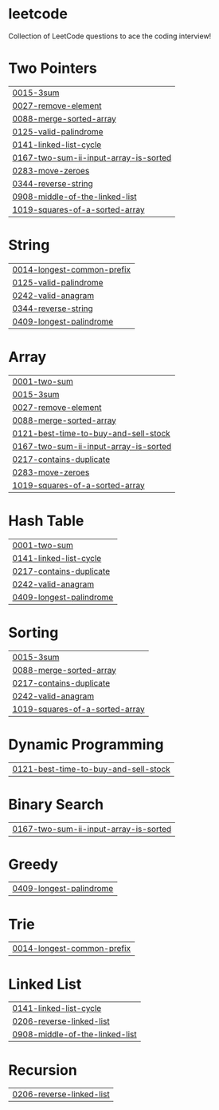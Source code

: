 # leetcode
Collection of LeetCode questions to ace the coding interview!


# Two Pointers
|  |
| ------- |
| [0015-3sum](https://github.com/Ibinola/leetcode/tree/master/0015-3sum) |
| [0027-remove-element](https://github.com/Ibinola/leetcode/tree/master/0027-remove-element) |
| [0088-merge-sorted-array](https://github.com/Ibinola/leetcode/tree/master/0088-merge-sorted-array) |
| [0125-valid-palindrome](https://github.com/Ibinola/leetcode/tree/master/0125-valid-palindrome) |
| [0141-linked-list-cycle](https://github.com/Ibinola/leetcode/tree/master/0141-linked-list-cycle) |
| [0167-two-sum-ii-input-array-is-sorted](https://github.com/Ibinola/leetcode/tree/master/0167-two-sum-ii-input-array-is-sorted) |
| [0283-move-zeroes](https://github.com/Ibinola/leetcode/tree/master/0283-move-zeroes) |
| [0344-reverse-string](https://github.com/Ibinola/leetcode/tree/master/0344-reverse-string) |
| [0908-middle-of-the-linked-list](https://github.com/Ibinola/leetcode/tree/master/0908-middle-of-the-linked-list) |
| [1019-squares-of-a-sorted-array](https://github.com/Ibinola/leetcode/tree/master/1019-squares-of-a-sorted-array) |
# String
|  |
| ------- |
| [0014-longest-common-prefix](https://github.com/Ibinola/leetcode/tree/master/0014-longest-common-prefix) |
| [0125-valid-palindrome](https://github.com/Ibinola/leetcode/tree/master/0125-valid-palindrome) |
| [0242-valid-anagram](https://github.com/Ibinola/leetcode/tree/master/0242-valid-anagram) |
| [0344-reverse-string](https://github.com/Ibinola/leetcode/tree/master/0344-reverse-string) |
| [0409-longest-palindrome](https://github.com/Ibinola/leetcode/tree/master/0409-longest-palindrome) |
# Array
|  |
| ------- |
| [0001-two-sum](https://github.com/Ibinola/leetcode/tree/master/0001-two-sum) |
| [0015-3sum](https://github.com/Ibinola/leetcode/tree/master/0015-3sum) |
| [0027-remove-element](https://github.com/Ibinola/leetcode/tree/master/0027-remove-element) |
| [0088-merge-sorted-array](https://github.com/Ibinola/leetcode/tree/master/0088-merge-sorted-array) |
| [0121-best-time-to-buy-and-sell-stock](https://github.com/Ibinola/leetcode/tree/master/0121-best-time-to-buy-and-sell-stock) |
| [0167-two-sum-ii-input-array-is-sorted](https://github.com/Ibinola/leetcode/tree/master/0167-two-sum-ii-input-array-is-sorted) |
| [0217-contains-duplicate](https://github.com/Ibinola/leetcode/tree/master/0217-contains-duplicate) |
| [0283-move-zeroes](https://github.com/Ibinola/leetcode/tree/master/0283-move-zeroes) |
| [1019-squares-of-a-sorted-array](https://github.com/Ibinola/leetcode/tree/master/1019-squares-of-a-sorted-array) |
# Hash Table
|  |
| ------- |
| [0001-two-sum](https://github.com/Ibinola/leetcode/tree/master/0001-two-sum) |
| [0141-linked-list-cycle](https://github.com/Ibinola/leetcode/tree/master/0141-linked-list-cycle) |
| [0217-contains-duplicate](https://github.com/Ibinola/leetcode/tree/master/0217-contains-duplicate) |
| [0242-valid-anagram](https://github.com/Ibinola/leetcode/tree/master/0242-valid-anagram) |
| [0409-longest-palindrome](https://github.com/Ibinola/leetcode/tree/master/0409-longest-palindrome) |
# Sorting
|  |
| ------- |
| [0015-3sum](https://github.com/Ibinola/leetcode/tree/master/0015-3sum) |
| [0088-merge-sorted-array](https://github.com/Ibinola/leetcode/tree/master/0088-merge-sorted-array) |
| [0217-contains-duplicate](https://github.com/Ibinola/leetcode/tree/master/0217-contains-duplicate) |
| [0242-valid-anagram](https://github.com/Ibinola/leetcode/tree/master/0242-valid-anagram) |
| [1019-squares-of-a-sorted-array](https://github.com/Ibinola/leetcode/tree/master/1019-squares-of-a-sorted-array) |
# Dynamic Programming
|  |
| ------- |
| [0121-best-time-to-buy-and-sell-stock](https://github.com/Ibinola/leetcode/tree/master/0121-best-time-to-buy-and-sell-stock) |
# Binary Search
|  |
| ------- |
| [0167-two-sum-ii-input-array-is-sorted](https://github.com/Ibinola/leetcode/tree/master/0167-two-sum-ii-input-array-is-sorted) |
# Greedy
|  |
| ------- |
| [0409-longest-palindrome](https://github.com/Ibinola/leetcode/tree/master/0409-longest-palindrome) |
# Trie
|  |
| ------- |
| [0014-longest-common-prefix](https://github.com/Ibinola/leetcode/tree/master/0014-longest-common-prefix) |
# Linked List
|  |
| ------- |
| [0141-linked-list-cycle](https://github.com/Ibinola/leetcode/tree/master/0141-linked-list-cycle) |
| [0206-reverse-linked-list](https://github.com/Ibinola/leetcode/tree/master/0206-reverse-linked-list) |
| [0908-middle-of-the-linked-list](https://github.com/Ibinola/leetcode/tree/master/0908-middle-of-the-linked-list) |
# Recursion
|  |
| ------- |
| [0206-reverse-linked-list](https://github.com/Ibinola/leetcode/tree/master/0206-reverse-linked-list) |